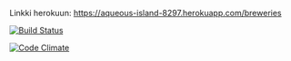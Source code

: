 

Linkki herokuun: https://aqueous-island-8297.herokuapp.com/breweries

[![Build Status](https://travis-ci.org/makroma/ratebeer.png)](https://travis-ci.org/makroma/ratebeer)

[![Code Climate](https://codeclimate.com/github/makroma/ratebeer.png)](https://codeclimate.com/github/makroma/ratebeer)
